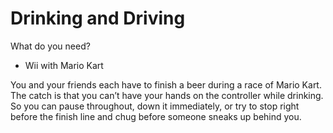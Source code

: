 # Drinking and Driving
What do you need?

- Wii with Mario Kart

You and your friends each have to finish a beer during a race of Mario Kart. The catch is that you can’t have your hands on the controller while drinking. So you can pause throughout, down it immediately, or try to stop right before the finish line and chug before someone sneaks up behind you.